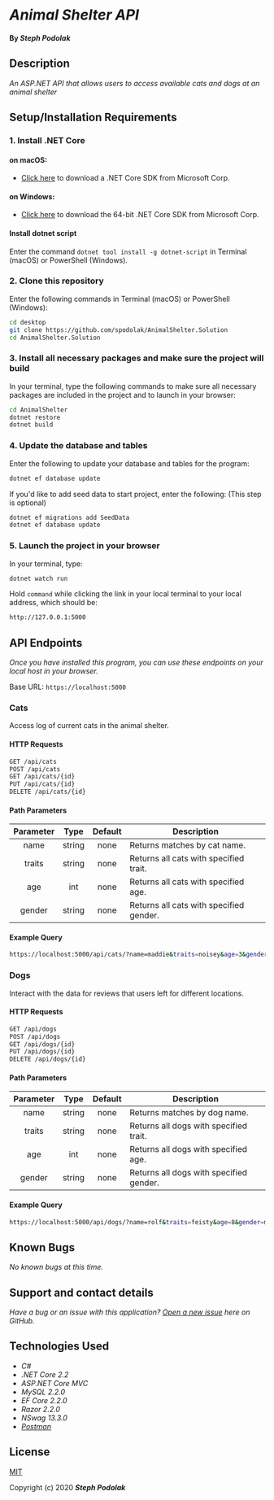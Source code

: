 # _Animal Shelter API_

#### By _**Steph Podolak**_


## Description

_An ASP.NET API that allows users to access available cats and dogs at an animal shelter_


## Setup/Installation Requirements

### 1.  Install .NET Core

#### on macOS:
* [Click here](https://dotnet.microsoft.com/download/thank-you/dotnet-sdk-2.2.106-macos-x64-installer) to download a .NET Core SDK from Microsoft Corp.

#### on Windows:
* [Click here](https://dotnet.microsoft.com/download/thank-you/dotnet-sdk-2.2.203-windows-x64-installer) to download the 64-bit .NET Core SDK from Microsoft Corp.

#### Install dotnet script
Enter the command ``dotnet tool install -g dotnet-script`` in Terminal (macOS) or PowerShell (Windows).

### 2. Clone this repository

Enter the following commands in Terminal (macOS) or PowerShell (Windows):
```sh
cd desktop
git clone https://github.com/spodolak/AnimalShelter.Solution
cd AnimalShelter.Solution
```
### 3. Install all necessary packages and make sure the project will build
In your terminal, type the following commands to make sure all necessary packages are included in the project and to launch in your browser:
```sh
cd AnimalShelter
dotnet restore
dotnet build
```

### 4. Update the database and tables
Enter the following to update your database and tables for the program:
```sh
dotnet ef database update
```
If you'd like to add seed data to start project, enter the following: (This step is optional)
```sh
dotnet ef migrations add SeedData
dotnet ef database update
```

### 5. Launch the project in your browser
In your terminal, type:
```sh
dotnet watch run
```
Hold ```command``` while clicking the link in your local terminal to your local address, which should be:
```sh
http://127.0.0.1:5000
```

## API Endpoints
_Once you have installed this program, you can use these endpoints on your local host in your browser._

Base URL: ```https://localhost:5000```

### Cats

Access log of current cats in the animal shelter.

#### HTTP Requests
```sh
GET /api/cats
POST /api/cats
GET /api/cats/{id}
PUT /api/cats/{id}
DELETE /api/cats/{id}
```
#### Path Parameters
| Parameter | Type | Default | Description |
| :---: | :---: | :---: | --- |
| name | string | none | Returns matches by cat name.
| traits | string | none | Returns all cats with specified trait. |
| age | int | none | Returns all cats with specified age. |
| gender | string | none | Returns all cats with specified gender. |

#### Example Query
```sh
https://localhost:5000/api/cats/?name=maddie&traits=noisey&age=3&gender=female
```

### Dogs

Interact with the data for reviews that users left for different locations.

#### HTTP Requests
```sh
GET /api/dogs
POST /api/dogs
GET /api/dogs/{id}
PUT /api/dogs/{id}
DELETE /api/dogs/{id}
```

#### Path Parameters
| Parameter | Type | Default | Description |
| :---: | :---: | :---: | --- |
| name | string | none | Returns matches by dog name.
| traits | string | none | Returns all dogs with specified trait. |
| age | int | none | Returns all dogs with specified age. |
| gender | string | none | Returns all dogs with specified gender. |

#### Example Query
```sh
https://localhost:5000/api/dogs/?name=rolf&traits=feisty&age=8&gender=male
```



## Known Bugs

_No known bugs at this time._

## Support and contact details

_Have a bug or an issue with this application? [Open a new issue](https://github.com/spodolak/AnimalShelter.Solution/issues) here on GitHub._

## Technologies Used
* _C#_
* _.NET Core 2.2_
* _ASP.NET Core MVC_
* _MySQL 2.2.0_
* _EF Core 2.2.0_
* _Razor 2.2.0_
* _NSwag 13.3.0_
* _[Postman](postman.com)_

## License

[MIT](https://choosealicense.com/licenses/mit/)

Copyright (c) 2020 **_Steph Podolak_**
